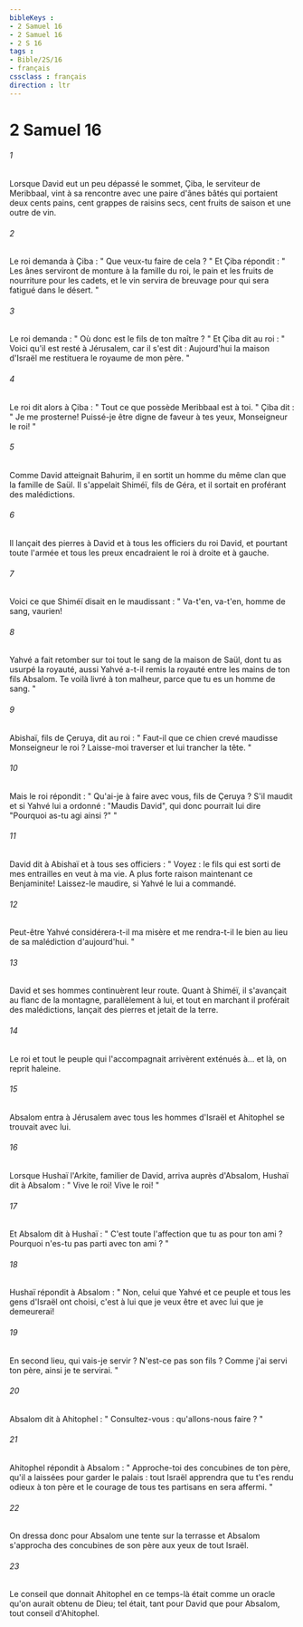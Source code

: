 ```yaml
---
bibleKeys : 
- 2 Samuel 16
- 2 Samuel 16
- 2 S 16
tags : 
- Bible/2S/16
- français
cssclass : français
direction : ltr
---
```


# 2 Samuel 16

###### 1
Lorsque David eut un peu dépassé le sommet, Çiba, le serviteur de Meribbaal, vint à sa rencontre avec une paire d'ânes bâtés qui portaient deux cents pains, cent grappes de raisins secs, cent fruits de saison et une outre de vin. 
###### 2
Le roi demanda à Çiba : " Que veux-tu faire de cela ? " Et Çiba répondit : " Les ânes serviront de monture à la famille du roi, le pain et les fruits de nourriture pour les cadets, et le vin servira de breuvage pour qui sera fatigué dans le désert. " 
###### 3
Le roi demanda : " Où donc est le fils de ton maître ? " Et Çiba dit au roi : " Voici qu'il est resté à Jérusalem, car il s'est dit : Aujourd'hui la maison d'Israël me restituera le royaume de mon père. " 
###### 4
Le roi dit alors à Çiba : " Tout ce que possède Meribbaal est à toi. " Çiba dit : " Je me prosterne! Puissé-je être digne de faveur à tes yeux, Monseigneur le roi! " 
###### 5
Comme David atteignait Bahurim, il en sortit un homme du même clan que la famille de Saül. Il s'appelait Shiméï, fils de Géra, et il sortait en proférant des malédictions. 
###### 6
Il lançait des pierres à David et à tous les officiers du roi David, et pourtant toute l'armée et tous les preux encadraient le roi à droite et à gauche. 
###### 7
Voici ce que Shiméï disait en le maudissant : " Va-t'en, va-t'en, homme de sang, vaurien! 
###### 8
Yahvé a fait retomber sur toi tout le sang de la maison de Saül, dont tu as usurpé la royauté, aussi Yahvé a-t-il remis la royauté entre les mains de ton fils Absalom. Te voilà livré à ton malheur, parce que tu es un homme de sang. " 
###### 9
Abishaï, fils de Çeruya, dit au roi : " Faut-il que ce chien crevé maudisse Monseigneur le roi ? Laisse-moi traverser et lui trancher la tête. " 
###### 10
Mais le roi répondit : " Qu'ai-je à faire avec vous, fils de Çeruya ? S'il maudit et si Yahvé lui a ordonné : "Maudis David", qui donc pourrait lui dire "Pourquoi as-tu agi ainsi ?" " 
###### 11
David dit à Abishaï et à tous ses officiers : " Voyez : le fils qui est sorti de mes entrailles en veut à ma vie. A plus forte raison maintenant ce Benjaminite! Laissez-le maudire, si Yahvé le lui a commandé. 
###### 12
Peut-être Yahvé considérera-t-il ma misère et me rendra-t-il le bien au lieu de sa malédiction d'aujourd'hui. " 
###### 13
David et ses hommes continuèrent leur route. Quant à Shiméï, il s'avançait au flanc de la montagne, parallèlement à lui, et tout en marchant il proférait des malédictions, lançait des pierres et jetait de la terre. 
###### 14
Le roi et tout le peuple qui l'accompagnait arrivèrent exténués à... et là, on reprit haleine. 
###### 15
Absalom entra à Jérusalem avec tous les hommes d'Israël et Ahitophel se trouvait avec lui. 
###### 16
Lorsque Hushaï l'Arkite, familier de David, arriva auprès d'Absalom, Hushaï dit à Absalom : " Vive le roi! Vive le roi! " 
###### 17
Et Absalom dit à Hushaï : " C'est toute l'affection que tu as pour ton ami ? Pourquoi n'es-tu pas parti avec ton ami ? " 
###### 18
Hushaï répondit à Absalom : " Non, celui que Yahvé et ce peuple et tous les gens d'Israël ont choisi, c'est à lui que je veux être et avec lui que je demeurerai! 
###### 19
En second lieu, qui vais-je servir ? N'est-ce pas son fils ? Comme j'ai servi ton père, ainsi je te servirai. " 
###### 20
Absalom dit à Ahitophel : " Consultez-vous : qu'allons-nous faire ? " 
###### 21
Ahitophel répondit à Absalom : " Approche-toi des concubines de ton père, qu'il a laissées pour garder le palais : tout Israël apprendra que tu t'es rendu odieux à ton père et le courage de tous tes partisans en sera affermi. " 
###### 22
On dressa donc pour Absalom une tente sur la terrasse et Absalom s'approcha des concubines de son père aux yeux de tout Israël. 
###### 23
Le conseil que donnait Ahitophel en ce temps-là était comme un oracle qu'on aurait obtenu de Dieu; tel était, tant pour David que pour Absalom, tout conseil d'Ahitophel. 
